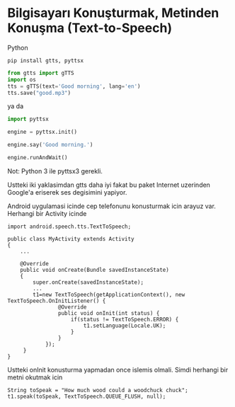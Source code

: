 # Bilgisayarı Konuşturmak,  Metinden Konuşma (Text-to-Speech)

Python

```
pip install gtts, pyttsx
```

```python
from gtts import gTTS
import os
tts = gTTS(text='Good morning', lang='en')
tts.save("good.mp3")
```

ya da 

```python
import pyttsx

engine = pyttsx.init()

engine.say('Good morning.')

engine.runAndWait()
```

Not: Python 3 ile pyttsx3 gerekli.

Ustteki iki yaklasimdan gtts daha iyi fakat bu paket Internet
uzerinden Google'a eriserek ses degisimini yapiyor.

Android uygulamasi icinde cep telefonunu konusturmak icin arayuz
var. Herhangi bir Activity icinde

```
import android.speech.tts.TextToSpeech;

public class MyActivity extends Activity
{
    ...

    @Override
    public void onCreate(Bundle savedInstanceState)
    {
        super.onCreate(savedInstanceState);
        ...
        t1=new TextToSpeech(getApplicationContext(), new TextToSpeech.OnInitListener() {
                @Override
                public void onInit(int status) {
                    if(status != TextToSpeech.ERROR) {
                        t1.setLanguage(Locale.UK);
                    }
                }
            });
     }
}
```

Ustteki onInit konusturma yapmadan once islemis olmali. Simdi herhangi
bir metni okutmak icin

```
String toSpeak = "How much wood could a woodchuck chuck";
t1.speak(toSpeak, TextToSpeech.QUEUE_FLUSH, null);     
```
